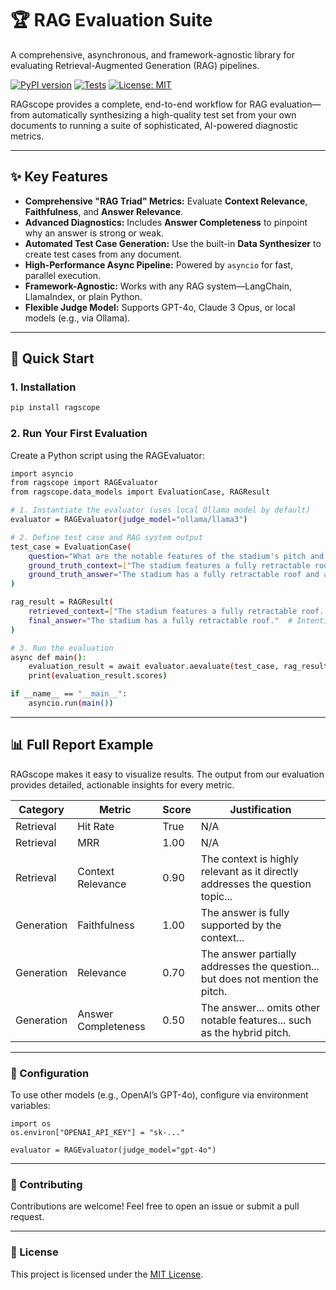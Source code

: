 # 🏆 RAG Evaluation Suite

A comprehensive, asynchronous, and framework-agnostic library for evaluating Retrieval-Augmented Generation (RAG) pipelines.

[![PyPI version](https://badge.fury.io/py/ragscope.svg)](https://badge.fury.io/py/ragscope)
[![Tests](https://github.com/your-username/ragscope/actions/workflows/ci.yml/badge.svg)](https://github.com/your-username/ragscope/actions)
[![License: MIT](https://img.shields.io/badge/License-MIT-yellow.svg)](https://opensource.org/licenses/MIT)

RAGscope provides a complete, end-to-end workflow for RAG evaluation—from automatically synthesizing a high-quality test set from your own documents to running a suite of sophisticated, AI-powered diagnostic metrics.

---

## ✨ Key Features

- **Comprehensive "RAG Triad" Metrics:** Evaluate **Context Relevance**, **Faithfulness**, and **Answer Relevance**.
- **Advanced Diagnostics:** Includes **Answer Completeness** to pinpoint why an answer is strong or weak.
- **Automated Test Case Generation:** Use the built-in **Data Synthesizer** to create test cases from any document.
- **High-Performance Async Pipeline:** Powered by `asyncio` for fast, parallel execution.
- **Framework-Agnostic:** Works with any RAG system—LangChain, LlamaIndex, or plain Python.
- **Flexible Judge Model:** Supports GPT-4o, Claude 3 Opus, or local models (e.g., via Ollama).

---

## 🚀 Quick Start

### 1. Installation

```bash
pip install ragscope
```


### 2. Run Your First Evaluation
Create a Python script using the RAGEvaluator:

```bash
import asyncio
from ragscope import RAGEvaluator
from ragscope.data_models import EvaluationCase, RAGResult

# 1. Instantiate the evaluator (uses local Ollama model by default)
evaluator = RAGEvaluator(judge_model="ollama/llama3")

# 2. Define test case and RAG system output
test_case = EvaluationCase(
    question="What are the notable features of the stadium's pitch and roof?",
    ground_truth_context=["The stadium features a fully retractable roof... and a hybrid pitch..."],
    ground_truth_answer="The stadium has a fully retractable roof and a hybrid pitch."
)

rag_result = RAGResult(
    retrieved_context=["The stadium features a fully retractable roof... and a hybrid pitch..."],
    final_answer="The stadium has a fully retractable roof."  # Intentionally incomplete
)

# 3. Run the evaluation
async def main():
    evaluation_result = await evaluator.aevaluate(test_case, rag_result)
    print(evaluation_result.scores)

if __name__ == "__main__":
    asyncio.run(main())
```

---

## 📊 Full Report Example

RAGscope makes it easy to visualize results. The output from our evaluation provides detailed, actionable insights for every metric.

| **Category**   | **Metric**            | **Score** | **Justification**                                                                                   |
|----------------|------------------------|-----------|------------------------------------------------------------------------------------------------------|
| Retrieval      | Hit Rate               | True      | N/A                                                                                                  |
| Retrieval      | MRR                    | 1.00      | N/A                                                                                                  |
| Retrieval      | Context Relevance      | 0.90      | The context is highly relevant as it directly addresses the question topic...                        |
| Generation     | Faithfulness           | 1.00      | The answer is fully supported by the context...                                                      |
| Generation     | Relevance              | 0.70      | The answer partially addresses the question... but does not mention the pitch.                       |
| Generation     | Answer Completeness    | 0.50      | The answer... omits other notable features... such as the hybrid pitch.                     

---

### 🔧 Configuration
To use other models (e.g., OpenAI’s GPT-4o), configure via environment variables:

```
import os
os.environ["OPENAI_API_KEY"] = "sk-..."

evaluator = RAGEvaluator(judge_model="gpt-4o")
```

---

### 🤝 Contributing
Contributions are welcome! Feel free to open an issue or submit a pull request.

---

### 📄 License
This project is licensed under the [MIT License](https://opensource.org/licenses/MIT).